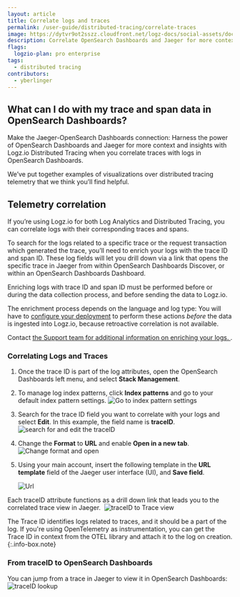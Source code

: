```yaml
---
layout: article
title: Correlate logs and traces
permalink: /user-guide/distributed-tracing/correlate-traces
image: https://dytvr9ot2sszz.cloudfront.net/logz-docs/social-assets/docs-social.jpg
description: Correlate OpenSearch Dashboards and Jaeger for more context and insights
flags:
  logzio-plan: pro enterprise
tags:
  - distributed tracing
contributors:
  - yberlinger
---
```


## What can I do with my trace and span data in OpenSearch Dashboards?

Make the Jaeger-OpenSearch Dashboards connection: Harness the power of OpenSearch Dashboards and Jaeger for more context and insights with Logz.io Distributed Tracing when you correlate traces with logs in OpenSearch Dashboards.

We’ve put together examples of visualizations over distributed tracing telemetry that we think you’ll find helpful. 

## Telemetry correlation

If you’re using Logz.io for both Log Analytics and Distributed Tracing, you can correlate logs with their corresponding traces and spans.

To search for the logs related to a specific trace or the request transaction which generated the trace, you’ll need to enrich your logs with the trace ID and span ID. These log fields will let you drill down via a link that opens the specific trace in Jaeger from within OpenSearch Dashboards Discover, or within an OpenSearch Dashboards Dashboard.

Enriching logs with trace ID and span ID must be performed before or during the data collection process, and before sending the data to Logz.io.

The enrichment process depends on the language and log type: You will have to [configure your deployment](/user-guide/distributed-tracing/deploying-components) to perform these actions _before_ the data is ingested into Logz.io, because retroactive correlation is not available.  

Contact <a class="intercom-launch" href="mailto:help@logz.io">the Support team for additional information on enriching your logs. </a>.

### Correlating Logs and Traces

1. Once the trace ID is part of the log attributes, open the OpenSearch Dashboards left menu, and select **Stack Management**.
2. To manage log index patterns, click **Index patterns** and go to your default index pattern settings.
    ![Go to index pattern settings](https://dytvr9ot2sszz.cloudfront.net/logz-docs/distributed-tracing/index-pattern-main.png)
3. Search for the trace ID field you want to correlate with your logs and select **Edit**. In this example, the field name is **traceID**.
    ![search for and edit the traceID](https://dytvr9ot2sszz.cloudfront.net/logz-docs/distributed-tracing/logs-traceid-edit.png)
4. Change the **Format** to **URL** and enable **Open in a new tab**.
    ![Change format and open](https://dytvr9ot2sszz.cloudfront.net/logz-docs/distributed-tracing/logs-edit-traceid.png)
5. Using your main account, insert the following template in the **URL template** field of the Jaeger user interface (UI), and **Save field**.
  
    ![Url](https://dytvr9ot2sszz.cloudfront.net/logz-docs/distributed-tracing/url-traces-corr.png)

Each traceID attribute functions as a drill down link that leads you to the correlated trace view in Jaeger. 
![traceID to Trace view](https://dytvr9ot2sszz.cloudfront.net/logz-docs/distributed-tracing/log_trace5-new.png)

The Trace ID identifies logs related to traces, and it should be a part of the log. If you're using OpenTelemetry as instrumentation, you can get the Trace ID in context from the OTEL library and attach it to the log on creation. 
{:.info-box.note}

### From traceID to OpenSearch Dashboards
You can jump from a trace in Jaeger to view it in OpenSearch Dashboards: 
![traceID lookup](https://dytvr9ot2sszz.cloudfront.net/logz-docs/distributed-tracing/view-in-kibana-new.png)
